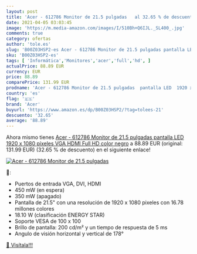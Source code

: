 ```yaml
---
layout: post
title: 'Acer - 612786 Monitor de 21.5 pulgadas   al 32.65 % de descuento'
date: 2021-04-05 03:03:45
image: 'https://m.media-amazon.com/images/I/510Bh+Q6IJL._SL400_.jpg'
comments: true
category: ofertas
author: 'tole.es'
slug: 'B00Z03HSP2-es Acer - 612786 Monitor de 21.5 pulgadas pantalla LED 1920 x...'
sku: 'B00Z03HSP2-es'
tags: [ 'Informática','Monitores','acer','full','hd', ]
actualPrice: 88.89 EUR
currency: EUR
price: 88.89
comparePrice: 131.99 EUR
prodname: 'Acer - 612786 Monitor de 21.5 pulgadas  pantalla LED  1920 x 1080 píxeles  VGA  HDMI  Full HD   color negro'
country: 'es'
flag: '🇪🇸'
brand: 'Acer'
buyurl: 'https://www.amazon.es/dp/B00Z03HSP2/?tag=tolees-21'
descuento: '32.65'
average: '88.89'
---
```


Ahora mismo tienes [Acer - 612786 Monitor de 21.5 pulgadas  pantalla LED  1920 x 1080 píxeles  VGA  HDMI  Full HD   color negro](https://www.amazon.es/dp/B00Z03HSP2/?tag=tolees-21) a 88.89 EUR (original: 131.99 EUR) (32.65 %  de descuento) en el siguiente enlace!

[![Acer - 612786 Monitor de 21.5 pulgadas  ](https://m.media-amazon.com/images/I/510Bh+Q6IJL._SL400_.jpg)](https://www.amazon.es/dp/B00Z03HSP2/?tag=tolees-21)

🔎:

- Puertos de entrada VGA, DVI, HDMI
- 450 mW (en espera)
- 350 mW (apagado)
- Pantalla de 21.5" con una resolución de 1920 x 1080 pixeles con 16.78 millones colores
- 18.10 W (clasificación ENERGY STAR)
- Soporte VESA de 100 x 100
- Brillo de pantalla: 200 cd/m² y un tiempo de respuesta de 5 ms
- Angulo de visión horizontal y vertical de 178°

[🛒 Visítala!!!](https://www.amazon.es/dp/B00Z03HSP2/?tag=tolees-21)
